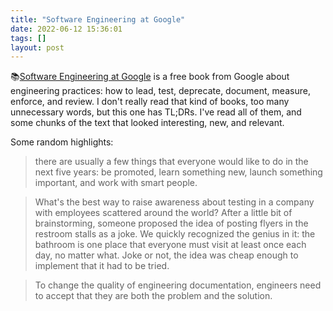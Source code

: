 ```yaml
---
title: "Software Engineering at Google"
date: 2022-06-12 15:36:01
tags: []
layout: post
---
```


📚[Software Engineering at Google](https://abseil.io/resources/swe-book/html/toc.html) is a free book from Google about engineering practices: how to lead, test, deprecate, document, measure, enforce, and review. I don't really read that kind of books, too many unnecessary words, but this one has TL;DRs. I've read all of them, and some chunks of the text that looked interesting, new, and relevant.

Some random highlights:

> there are usually a few things that everyone would like to do in the next five years: be promoted, learn something new, launch something important, and work with smart people.

> What's the best way to raise awareness about testing in a company with employees scattered around the world? After a little bit of brainstorming, someone proposed the idea of posting flyers in the restroom stalls as a joke. We quickly recognized the genius in it: the bathroom is one place that everyone must visit at least once each day, no matter what. Joke or not, the idea was cheap enough to implement that it had to be tried.

> To change the quality of engineering documentation, engineers need to accept that they are both the problem and the solution.
